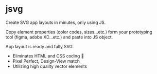 # jsvg


Create SVG app layouts in minutes, only using JS.


Copy element properties (color codes, sizes…etc.) form your prototyping tool (figma, adobe XD…etc.) and paste into JS object.

App layout is ready and fully SVG.


* Eliminates HTML and CSS coding 🎉
* Pixel Perfect, Design-View match
* Utilizing high quality vector elements


